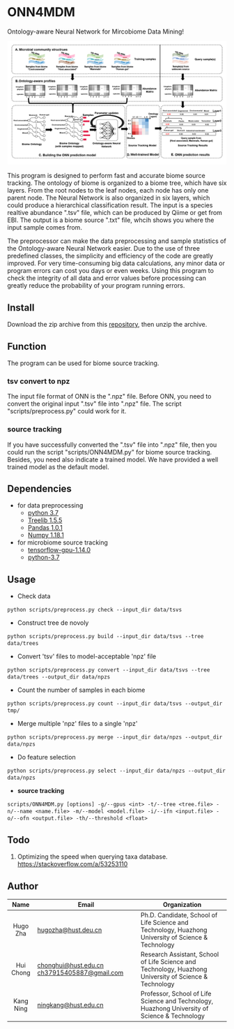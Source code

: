 # ONN4MDM
Ontology-aware Neural Network for Mircobiome Data Mining!

![Training a ONN source tracking model and using it for microbiome samples' source tracking](https://github.com/HUST-NingKang-Lab/ONN4MDM/blob/master/image/Figure2_main.png)

This program is designed to perform fast and accurate biome source tracking. The ontology of biome is organized to a biome tree, which have six layers. From the root nodes to the leaf nodes, each node has only one parent node. The Neural Network is also organized in six layers, which could produce a hierarchical classification result. The input is a species realtive abundance ".tsv" file, which can be produced by Qiime or get from EBI. The output is a biome source ".txt" file, whcih shows you where the input sample comes from.

The preprocessor can make the data preprocessing and sample statistics of the Ontology-aware Neural Network easier. Due to the use of three predefined classes, the simplicity and efficiency of the code are greatly improved. For very time-consuming big data calculations, any minor data or program errors can cost you days or even weeks. Using this program to check the integrity of all data and error values before processing can greatly reduce the probability of your program running errors.

## Install
Download the zip archive from this [repository][1], then unzip the archive.
## Function
The program can be used for biome source tracking.
### tsv convert to npz
The input file format of ONN is the ".npz" file. Before ONN, you need to convert the original input ".tsv" file into ".npz" file. The script "scripts/preprocess.py" could work for it.
### source tracking
If you have successfully converted the ".tsv" file into ".npz" file, then you could run the script "scripts/ONN4MDM.py" for biome source tracking. Besides, you need also indicate a trained model. We have provided a well trained model as the default model.
## Dependencies

- for data preprocessing
  - [python 3.7][6]
  - [Treelib 1.5.5][2]
  - [Pandas 1.0.1][3]
  - [Numpy 1.18.1][4]
- for microbiome source tracking
  - [tensorflow-gpu-1.14.0][5]
  - [python-3.7][6]

## Usage


- Check data 

```shell
python scripts/preprocess.py check --input_dir data/tsvs
```

- Construct tree de novoly

```shell
python scripts/preprocess.py build --input_dir data/tsvs --tree data/trees
```

- Convert 'tsv' files to model-acceptable 'npz' file

```shell
python scripts/preprocess.py convert --input_dir data/tsvs --tree data/trees --output_dir data/npzs
```

- Count the number of samples in each biome

```shell
python scripts/preprocess.py count --input_dir data/tsvs --output_dir tmp/
```

- Merge multiple 'npz' files to a single 'npz'

```shell
python scripts/preprocess.py merge --input_dir data/npzs --output_dir data/npzs
```

- Do feature selection

```shell
python scripts/preprocess.py select --input_dir data/npzs --output_dir data/npzs
```

- **source tracking**

```shell
scripts/ONN4MDM.py [options] -g/--gpus <int> -t/--tree <tree.file> -n/--name <name.file> -m/--model <model.file> -i/--ifn <input.file> -o/--ofn <output.file> -th/--threshold <float>
```
## Todo

1. Optimizing the speed when querying taxa database. https://stackoverflow.com/a/53253110

## Author
   Name   |      Email      |      Organization
:--------:|-----------------|--------------------------------------------------------------------------------------------------------------------------------
Hugo Zha |hugozha@hust.deu.cn|Ph.D. Candidate, School of Life Science and Technology, Huazhong University of Science & Technology
Hui Chong|chonghui@hust.edu.cn ch37915405887@gmail.com|Research Assistant, School of Life Science and Technology, Huazhong University of Science & Technology
Kang Ning|ningkang@hust.edu.cn|Professor, School of Life Science and Technology, Huazhong University of Science & Technology

[1]:https://github.com/HUST-NingKang-Lab/ONN4MDM
[2]:https://github.com/caesar0301/treelib
[3]:https://pandas.pydata.org
[4]:www.numpy.org
[5]:https://pypi.org/project/tensorflow-gpu/1.14.0/
[6]:https://www.python.org/downloads/release/python-374/
